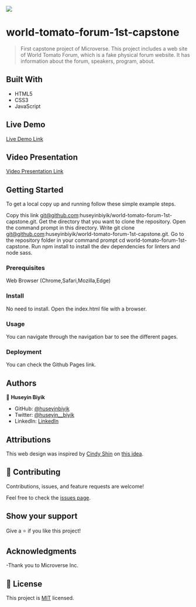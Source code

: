 ![](https://img.shields.io/badge/Microverse-blueviolet)

# world-tomato-forum-1st-capstone

> First capstone project of Microverse. This  project includes a web site of World Tomato Forum, which is a fake physical forum website. It has information about the forum, speakers, program, about.  

## Built With

- HTML5
- CSS3
- JavaScript

## Live Demo

[Live Demo Link](https://huseyinbiyik.github.io/world-tomato-forum-1st-capstone/)

## Video Presentation

[Video Presentation Link](https://huseyinbiyik.github.io/world-tomato-forum-1st-capstone/)

## Getting Started

To get a local copy up and running follow these simple example steps.

Copy this link git@github.com:huseyinbiyik/world-tomato-forum-1st-capstone.git.
Get the directory that you want to clone the repository.
Open the command prompt in this directory.
Write git clone git@github.com:huseyinbiyik/world-tomato-forum-1st-capstone.git.
Go to the repository folder in your command prompt cd world-tomato-forum-1st-capstone.
Run npm install to install the dev dependencies for linters and node sass.

### Prerequisites

Web Browser (Chrome,Safari,Mozilla,Edge)

### Install

No need to install. Open the index.html file with a browser.

### Usage

You can navigate through the navigation bar to see the different pages.

### Deployment

You can check the Github Pages link.

## Authors

👤 **Huseyin Biyik**

- GitHub: [@huseyinbiyik](https://github.com/huseyinbiyik)
- Twitter: [@huseyin__biyik](https://twitter.com/huseyin__biyik)
- LinkedIn: [LinkedIn](https://www.linkedin.com/in/huseyin-b%C4%B1y%C4%B1k/)

## Attributions

This web design was inspired by [Cindy Shin](https://www.behance.net/adagio07)
on [this idea](https://www.behance.net/gallery/29845175/CC-Global-Summit-2015).

## 🤝 Contributing

Contributions, issues, and feature requests are welcome!

Feel free to check the [issues page](../../issues/).

## Show your support

Give a ⭐️ if you like this project!

## Acknowledgments

-Thank you to Microverse Inc.

## 📝 License

This project is [MIT](./MIT.md) licensed.
